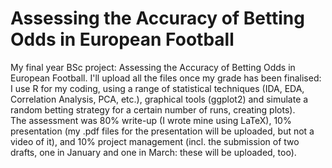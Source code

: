 # Assessing the Accuracy of Betting Odds in European Football
My final year BSc project: Assessing the Accuracy of Betting Odds in European Football.  I'll upload all the files once my grade has been finalised: I use R for my coding, using a range of statistical techniques (IDA, EDA, Correlation Analysis, PCA, etc.), graphical tools (ggplot2) and simulate a random betting strategy for a certain number of runs, creating plots). <br>
The assessment was 80% write-up (I wrote mine using LaTeX), 10% presentation (my .pdf files for the presentation will be uploaded, but not a video of it), and 10% project management (incl. the submission of two drafts, one in January and one in March: these will be uploaded, too).
